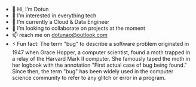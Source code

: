 - 👋 Hi, I’m Dotun
- 👀 I’m interested in everything tech
- 🌱 I’m currently a Cloud & Data Engineer 
- 💞️ I’m looking to collaborate on projects at the moment
- 📫 reach me on dotunao@outlook.com 
- ⚡ Fun fact: The term "bug" to describe a software problem originated in 1947 when Grace Hopper, a computer scientist, found a moth trapped in a relay of the Harvard Mark II computer. She famously taped the moth in her logbook with the annotation "First actual case of bug being found." Since then, the term "bug" has been widely used in the computer science community to refer to any glitch or error in a program.
  
<!---
dotunoit/dotunoit is a ✨ special ✨ repository because its `README.md` (this file) appears on your GitHub profile.
You can click the Preview link to take a look at your changes.
--->
